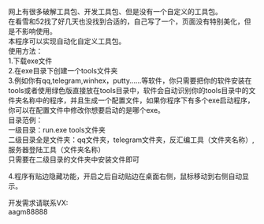 网上有很多破解工具包、开发工具包、但是没有一个自定义的工具包。<br>
在看雪和52找了好几天也没找到合适的，自己写了一个，页面没有特别美化，但是不影响使用。<br>
本程序可以实现自动化自定义工具包。<br>
使用方法：<br>
1.下载exe文件<br>
2.在exe目录下创建一个tools文件夹<br>
3.例如你有qq,telegram,winhex，putty......等软件，你只需要把你的软件安装在tools或者使用绿色版直接放在tools目录中，软件会自动识别你的tools目录中的文件夹名称中的程序，并且生成一个配置文件，如果你程序下有多个exe启动程序，你可以在配置文件中修改你想要启动的是哪个exe。<br>
目录范例：<br>
一级目录：run.exe tools文件夹 <br>
二级目录全是文件夹：qq文件夹，telegram文件夹，反汇编工具（文件夹名称）,服务器登陆工具（文件夹名称）<br>
只需要在二级目录的文件夹中安装文件即可<br>

4.程序有贴边隐藏功能，开启之后自动贴边在桌面右侧，鼠标移动到右侧自动显示。<br>

开发需求请联系VX:<br>
aagm88888<br>
